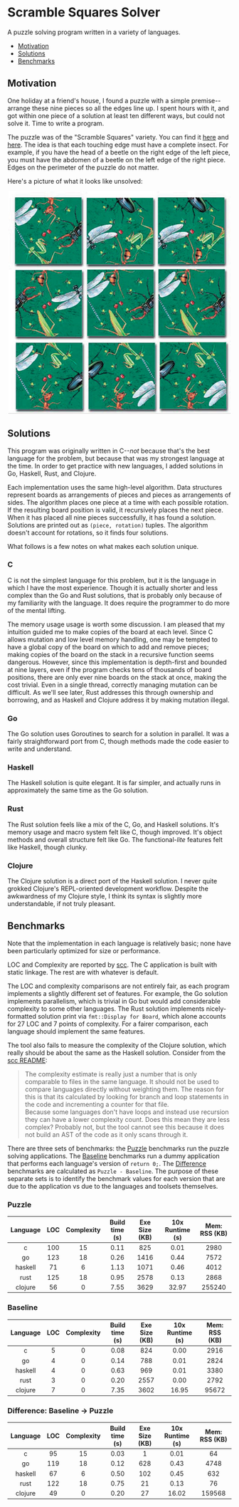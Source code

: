 # Scramble Squares Solver <!-- omit in toc -->

A puzzle solving program written in a variety of languages.

- [Motivation](#motivation)
- [Solutions](#solutions)
- [Benchmarks](#benchmarks)

## Motivation

One holiday at a friend's house, I found a puzzle with a simple premise--arrange these nine pieces
so all the edges line up. I spent hours with it, and got within one piece of a solution at least ten
different ways, but could not solve it. Time to write a program.

The puzzle was of the "Scramble Squares" variety. You can find it
[here](https://www.puzzlewarehouse.com/Insects-10028ss.html) and
[here](https://www.amazon.com/B-Dazzle-10028-Scramble-Squares-Insects/dp/B000021Z0S). The idea is
that each touching edge must have a complete insect. For example, if you have the head of a beetle
on the right edge of the left piece, you must have the abdomen of a beetle on the left edge of the
right piece. Edges on the perimeter of the puzzle do not matter.

Here's a picture of what it looks like unsolved:

<div style="text-align:center">
  <img src="images/puzzle.jpg" width="500">
</div>

## Solutions

This program was originally written in C--_not_ because that's the best language for the problem,
but because that was my strongest language at the time. In order to get practice with new languages,
I added solutions in Go, Haskell, Rust, and Clojure.

Each implementation uses the same high-level algorithm. Data structures represent boards as
arrangements of pieces and pieces as arrangements of sides. The algorithm places one piece at a time
with each possible rotation. If the resulting board position is valid, it recursively places the
next piece. When it has placed all nine pieces successfully, it has found a solution. Solutions are
printed out as `(piece, rotation)` tuples. The algorithm doesn't account for rotations, so it finds
four solutions.

What follows is a few notes on what makes each solution unique.

<!--
TODO: for blog post, create new repo designed to collect solutions!

- Update benchmark.sh to collect stats and name champions for each language
  - code golf
  - execution time
  - memory usage
- Maybe document all the algorithms employed
- Accept all solutions, but require standard based on benchmark.sh expectations (e.g. make)
- Probably standardize output so can automatically check correctness
  - As part of established rules
  - Probably need to make rules about libraries too. Only standard libraries? Only for printing and
      basic data types?
  - If competing for sloc, must use standardized formatting tool?
-->

### C

C is not the simplest language for this problem, but it is the language in which I have the most
experience. Though it is actually shorter and less complex than the Go and Rust solutions, that is
probably only because of my familiarity with the language. It does require the programmer to do more
of the mental lifting.

The memory usage usage is worth some discussion. I am pleased that my intuition guided me to make
copies of the board at each level. Since C allows mutation and low level memory handling, one may be
tempted to have a global copy of the board on which to add and remove pieces; making copies of the
board on the stack in a recursive function seems dangerous. However, since this implementation is
depth-first and bounded at nine layers, even if the program checks tens of thousands of board
positions, there are only ever nine boards on the stack at once, making the cost trivial. Even in a
single thread, correctly managing mutation can be difficult. As we'll see later, Rust addresses this
through ownership and borrowing, and as Haskell and Clojure address it by making mutation illegal.

### Go

The Go solution uses Goroutines to search for a solution in parallel. It was a fairly
straightforward port from C, though methods made the code easier to write and understand.

### Haskell

The Haskell solution is quite elegant. It is far simpler, and actually runs in approximately the
same time as the Go solution.

### Rust

The Rust solution feels like a mix of the C, Go, and Haskell solutions. It's memory usage and macro
system felt like C, though improved. It's object methods and overall structure felt like Go. The
functional-_lite_ features felt like Haskell, though clunky.

<!--
The Rust solution feels like a mix of the C, Go, and Haskell solutions. It's memory usage felt like
C. Of course, Rust is safe, but the way to think about memory felt the same. Rust's macro system,
similarly, is more powerful yet has a familiar feel. It's object methods felt like Go. The overall
structure of the program was extremely similar, and the LOC and Complexity metrics match almost
exactly. The pattern matching and functional-_lite_ capability felt like Haskell. Programming
functionally in Rust is not natural, but having the capability when it is particularly convenient is
really nice.
-->

### Clojure

The Clojure solution is a direct port of the Haskell solution. I never quite grokked Clojure's
REPL-oriented development workflow. Despite the awkwardness of my Clojure style, I think its syntax
is slightly more understandable, if not truly pleasant.

## Benchmarks

Note that the implementation in each language is relatively basic; none have been particularly
optimized for size or performance.

LOC and Complexity are reported by [scc](https://github.com/boyter/scc). The C application is built
with static linkage. The rest are with whatever is default.

The LOC and complexity comparisons are not entirely fair, as each program implements a slightly
different set of features. For example, the Go solution implements parallelism, which is trivial in
Go but would add considerable complexity to some other languages. The Rust solution implements
nicely-formatted solution print via `fmt::Display for Board`, which alone accounts for 27 LOC and 7
points of complexity. For a fairer comparison, each language should implement the same features.

The tool also fails to measure the complexity of the Clojure solution, which really should be about
the same as the Haskell solution. Consider from the [scc
README](https://github.com/boyter/scc/blob/850e8be775dac636f9da5864b26974b123269bd2/README.md):

>The complexity estimate is really just a number that is only comparable to files in the same
language. It should not be used to compare languages directly without weighting them. The reason for
this is that its calculated by looking for branch and loop statements in the code and incrementing a
counter for that file.  
Because some languages don't have loops and instead use recursion they can
have a lower complexity count. Does this mean they are less complex? Probably not, but the tool
cannot see this because it does not build an AST of the code as it only scans through it.

There are three sets of benchmarks: the [Puzzle](#puzzle) benchmarks run the puzzle solving
applications. The [Baseline](#baseline) benchmarks run a dummy application that performs each
language's version of `return 0;`. The [Difference](#difference-baseline---puzzle) benchmarks are
calculated as `Puzzle - Baseline`. The purpose of these separate sets is to identify the benchmark
values for each version that are due to the application vs due to the languages and toolsets
themselves.

### Puzzle

| Language |  LOC  | Complexity | Build time (s) | Exe Size (KB) | 10x Runtime (s) | Mem: RSS (KB) |
|:--------:|:-----:|:----------:|:--------------:|:-------------:|:---------------:|:-------------:|
| c        | 100   | 15         | 0.11           | 825           | 0.01            | 2980          |
| go       | 123   | 18         | 0.26           | 1416          | 0.44            | 7572          |
| haskell  | 71    | 6          | 1.13           | 1071          | 0.46            | 4012          |
| rust     | 125   | 18         | 0.95           | 2578          | 0.13            | 2868          |
| clojure  | 56    | 0          | 7.55           | 3629          | 32.97           | 255240        |

### Baseline

| Language |  LOC  | Complexity | Build time (s) | Exe Size (KB) | 10x Runtime (s) | Mem: RSS (KB) |
|:--------:|:-----:|:----------:|:--------------:|:-------------:|:---------------:|:-------------:|
| c        | 5     | 0          | 0.08           | 824           | 0.00            | 2916          |
| go       | 4     | 0          | 0.14           | 788           | 0.01            | 2824          |
| haskell  | 4     | 0          | 0.63           | 969           | 0.01            | 3380          |
| rust     | 3     | 0          | 0.20           | 2557          | 0.00            | 2792          |
| clojure  | 7     | 0          | 7.35           | 3602          | 16.95           | 95672         |

### Difference: Baseline -> Puzzle

| Language |  LOC  | Complexity | Build time (s) | Exe Size (KB) | 10x Runtime (s) | Mem: RSS (KB) |
|:--------:|:-----:|:----------:|:--------------:|:-------------:|:---------------:|:-------------:|
| c        | 95    | 15         | 0.03           | 1             | 0.01            | 64            |
| go       | 119   | 18         | 0.12           | 628           | 0.43            | 4748          |
| haskell  | 67    | 6          | 0.50           | 102           | 0.45            | 632           |
| rust     | 122   | 18         | 0.75           | 21            | 0.13            | 76            |
| clojure  | 49    | 0          | 0.20           | 27            | 16.02           | 159568        |
